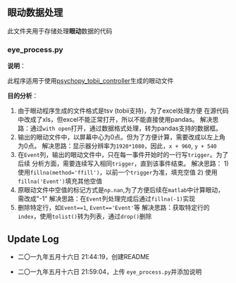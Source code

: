 ## 眼动数据处理

此文件夹用于存储处理**眼动**数据的代码

### eye_process.py

**说明**：

此程序适用于使用[psychopy_tobii_controller](<https://github.com/hsogo/psychopy_tobii_controller>)生成的眼动文件

**目的分析**：

1. 由于眼动程序生成的文件格式是tsv (tobii支持)，为了excel处理方便
   在源代码中改成了xls，但excel不能正常打开，所以不能直接使用pandas。
   解决思路：通过`with open`打开，通过数据格式处理，转为pandas支持的数据框。
2. 输出的眼动文件中，以屏幕中心为0点。但为了方便计算，需要改成以左上角为0点。
   解决思路：显示器分辨率为`1920*1080`，因此，`x + 960`, `y + 540`
3. 在`Event`列，输出的眼动文件中，只在每一事件开始时的一行写`trigger`。为了后续
   分析方面，需要连续写入相同`trigger`，直到该事件结束。
   解决思路：
       1) 使用`fillna(method='ffill')`，以前一个`trigger`为准，填充空值
       2) 使用`fillna('Event')`填充其他空值
4. 原眼动文件中空值的标记方式是`np.nan`,为了方便后续在`matlab`中计算眼动，需改成"-1"
   解决思路：在`Event`列处理完成后通过`fillna(-1)`实现
5. 删除特定行，如`Event==1`, `Event=='Event'`等
   解决思路：获取特定行的`index`，使用`tolist()`转为列表，通过`drop()`删除




## Update Log

- 二〇一九年五月十六日 21:44:19，创建README

- 二〇一九年五月十六日 21:59:04，上传 `eye_process.py`并添加说明

  